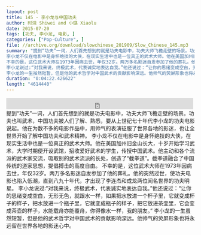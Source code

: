 ```yaml
---
layout: post
title: 145 - 李小龙与中国功夫
author: 时溦 Shiwei and 小璐 Xiaolu
date: 2015-07-20
tags: [功夫, 李小龙, 电影, ]
categories: ["Pop-Culture", ]
file: //archive.org/download/slowchinese_201909/Slow_Chinese_145.mp3
summary: "提到“功夫”一词，人们首先想到的就是功夫电影中，功夫大师飞檐走壁的场景。功夫也叫武术，中国功夫被人们了解、熟悉，要从上世纪七十年代李小龙的功夫电影说起。他在为数不多的电影作品中，用帅气的表演征服了世界各地的影迷，也让全世界开始了解中国功夫和武术精神。
李小龙不仅在电影中是身怀绝技的大侠，在现实生活中也是一位真正的武术大师。他在美国加州旧金山长大，十岁开始学习武术，大学时期便开设武馆，招收爱好武术的学生，传授中国武术。他主动和各个流派的武术家交流，吸取别的武术流派的长处，创造了“截拳道”。截拳道融合了中国传统的道家思想，提倡搏击的高度自由。
不幸的是，这位武术大师在1973年因病去世，年仅32岁。两万多名影迷自发参加了他的葬礼。他的突然过世，使功夫电影也陷入低潮，直到八九十年代，才出现了李连杰和成龙两位闻名世界的功夫明星。
李小龙说过:“对我来说，终极武术，代表诚实地表达自我。”他还说过：“让你的思绪变成空白，无形无色，就跟水一样，如果把水放进一个杯子里，它就变成杯子的样子，把水放进一个瓶子里，它就变成瓶子的样子，把它放进茶壶里，它会变成茶壶的样子，水能载舟亦能覆舟，你得像水一样，我的朋友。”
李小龙的一生虽然短暂，但是他的武术哲学对中国武术的贡献影响深远。他帅气的荧屏形象也将永远留在世界各地的影迷心中。"
duration: "0:04:22.426622"
length: "4614440"
---
```


<iframe src="https://archive.org/embed/slowchinese_201909/Slow_Chinese_145.mp3" width="500" height="30" frameborder="0" webkitallowfullscreen="true" mozallowfullscreen="true" allowfullscreen></iframe>
提到“功夫”一词，人们首先想到的就是功夫电影中，功夫大师飞檐走壁的场景。功夫也叫武术，中国功夫被人们了解、熟悉，要从上世纪七十年代李小龙的功夫电影说起。他在为数不多的电影作品中，用帅气的表演征服了世界各地的影迷，也让全世界开始了解中国功夫和武术精神。
李小龙不仅在电影中是身怀绝技的大侠，在现实生活中也是一位真正的武术大师。他在美国加州旧金山长大，十岁开始学习武术，大学时期便开设武馆，招收爱好武术的学生，传授中国武术。他主动和各个流派的武术家交流，吸取别的武术流派的长处，创造了“截拳道”。截拳道融合了中国传统的道家思想，提倡搏击的高度自由。
不幸的是，这位武术大师在1973年因病去世，年仅32岁。两万多名影迷自发参加了他的葬礼。他的突然过世，使功夫电影也陷入低潮，直到八九十年代，才出现了李连杰和成龙两位闻名世界的功夫明星。
李小龙说过:“对我来说，终极武术，代表诚实地表达自我。”他还说过：“让你的思绪变成空白，无形无色，就跟水一样，如果把水放进一个杯子里，它就变成杯子的样子，把水放进一个瓶子里，它就变成瓶子的样子，把它放进茶壶里，它会变成茶壶的样子，水能载舟亦能覆舟，你得像水一样，我的朋友。”
李小龙的一生虽然短暂，但是他的武术哲学对中国武术的贡献影响深远。他帅气的荧屏形象也将永远留在世界各地的影迷心中。